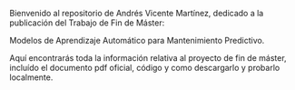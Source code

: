 Bienvenido al repositorio de Andrés Vicente Martínez, dedicado a la publicación del Trabajo de Fin de Máster:

Modelos de Aprendizaje Automático para Mantenimiento Predictivo.

Aquí encontrarás toda la información relativa al proyecto de fin de máster, incluído el documento pdf oficial, código y como descargarlo y probarlo localmente.
